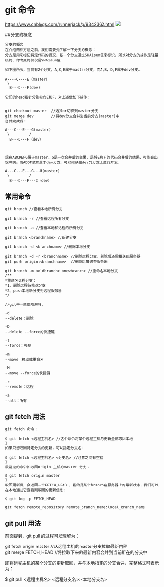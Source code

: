 # git 命令
https://www.cnblogs.com/runnerjack/p/9342362.html
![](http://kmknkk.oss-cn-beijing.aliyuncs.com/image/git.jpg)

##分支的概念
```
分支的概念
在介绍两种方法之前，我们需要先了解一下分支的概念： 
分支是用来标记特定代码的提交，每一个分支通过SHA1sum值来标识，所以对分支的操作是轻量级的，你改变的仅仅是SHA1sum值。

如下图所示，当前有2个分支，A,C,E属于master分支，而A,B，D,F属于dev分支。

A----C----E（master）
 \
  B---D---F(dev)

它们的head指针分别指向E和F，对上述做如下操作：


git checkout master  //选择or切换到master分支
git merge dev        //将dev分支合并到当前分支(master)中
合并完成后：

A---C---E---G(master)
 \         /
  B---D---F（dev）



现在ABCDEFG属于master，G是一次合并后的结果，是将E和Ｆ的代码合并后的结果，可能会出现冲突。而ABDF依然属于dev分支。可以继续在dev的分支上进行开发:

A---C---E---G---H(master)
 \         /
  B---D---F---I（dev）
```

## 常用命令
```
git branch //查看本地所有分支 

git branch -r //查看远程所有分支

git branch -a //查看本地和远程的所有分支

git branch <branchname> //新建分支

git branch -d <branchname> //删除本地分支

git branch -d -r <branchname> //删除远程分支，删除后还需推送到服务器
git push origin:<branchname>  //删除后推送至服务器

git branch -m <oldbranch> <newbranch> //重命名本地分支
/**
*重命名远程分支：
*1、删除远程待修改分支
*2、push本地新分支到远程服务器
*/

//git中一些选项解释:

-d
--delete：删除

-D
--delete --force的快捷键

-f
--force：强制

-m
--move：移动或重命名

-M
--move --force的快捷键

-r
--remote：远程

-a
--all：所有
```


## git fetch 用法

```
git fetch 命令：

$ git fetch <远程主机名> //这个命令将某个远程主机的更新全部取回本地
1
如果只想取回特定分支的更新，可以指定分支名：

$ git fetch <远程主机名> <分支名> //注意之间有空格
1
最常见的命令如取回origin 主机的master 分支：

$ git fetch origin master
1
取回更新后，会返回一个FETCH_HEAD ，指的是某个branch在服务器上的最新状态，我们可以在本地通过它查看刚取回的更新信息：

$ git log -p FETCH_HEAD

git fetch remote_repository remote_branch_name:local_branch_name 
```

## git pull 用法
前面提到，git pull 的过程可以理解为：

git fetch origin master //从远程主机的master分支拉取最新内容   
git merge FETCH_HEAD    //将拉取下来的最新内容合并到当前所在的分支中  

即将远程主机的某个分支的更新取回，并与本地指定的分支合并，完整格式可表示为：

$ git pull <远程主机名> <远程分支名>:<本地分支名>
